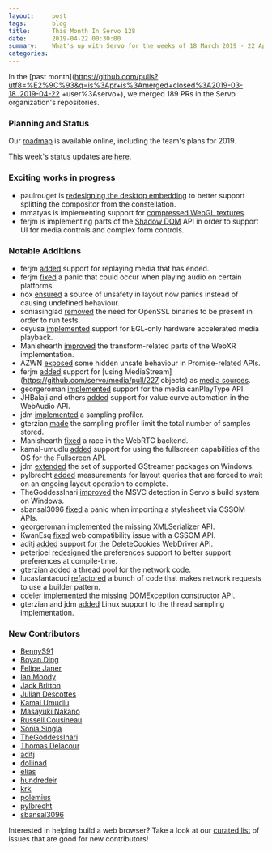 ```yaml
---
layout:     post
tags:       blog
title:      This Month In Servo 128
date:       2019-04-22 00:30:00
summary:    What's up with Servo for the weeks of 18 March 2019 - 22 April 2019
categories:
---
```


In the [past month](https://github.com/pulls?utf8=%E2%9C%93&q=is%3Apr+is%3Amerged+closed%3A2019-03-18..2019-04-22
+user%3Aservo+),
we merged 189 PRs in the Servo organization's repositories.

### Planning and Status

Our [roadmap](https://github.com/servo/servo/wiki/Roadmap) is available online, including the team's plans for 2019.

This week's status updates are [here](https://build.servo.org/standups/).

### Exciting works in progress

- paulrouget is [redesigning the desktop embedding](https://github.com/servo/servo/pull/23233) to better support splitting the compositor from the constellation.
- mmatyas is implementing support for [compressed WebGL textures](https://github.com/servo/servo/pull/23226).
- ferjm is implementing parts of the [Shadow DOM](https://github.com/servo/servo/pull/22743) API in order to support UI for media controls and complex form controls.

### Notable Additions

* ferjm [added](https://github.com/servo/servo/pull/23216) support for replaying media that has ended.
* ferjm [fixed](https://github.com/servo/servo/pull/23215) a panic that could occur when playing audio on certain platforms.
* nox [ensured](https://github.com/servo/servo/pull/23196) a source of unsafety in layout now panics instead of causing undefined behaviour.
* soniasinglad [removed](https://github.com/servo/servo/pull/23174) the need for OpenSSL binaries to be present in order to run tests.
* ceyusa [implemented](https://github.com/servo/media/pull/236) support for EGL-only hardware accelerated media playback.
* Manishearth [improved](https://github.com/servo/servo/pull/23159) the transform-related parts of the WebXR implementation.
* AZWN [exposed](https://github.com/servo/servo/pull/23158) some hidden unsafe behaviour in Promise-related APIs.
* ferjm [added](https://github.com/servo/servo/pull/23157) support for [using MediaStream](https://github.com/servo/media/pull/227 objects) as [media sources](https://github.com/servo/servo/pull/23103).
* georgeroman [implemented](https://github.com/servo/media/pull/232) support for the media canPlayType API.
* JHBalaji and others [added](https://github.com/servo/media/pull/230) support for value curve automation in the WebAudio API.
* jdm [implemented](https://github.com/servo/servo/pull/23080) a sampling profiler.
* gterzian [made](https://github.com/servo/servo/pull/23139) the sampling profiler limit the total number of samples stored.
* Manishearth [fixed](https://github.com/servo/media/pull/226) a race in the WebRTC backend.
* kamal-umudlu [added](https://github.com/servo/servo/pull/23128) support for using the fullscreen capabilities of the OS for the Fullscreen API.
* jdm [extended](https://github.com/servo/servo/pull/23126) the set of supported GStreamer packages on Windows.
* pylbrecht [added](https://github.com/servo/servo/pull/23115) measurements for layout queries that are forced to wait on an ongoing layout operation to complete.
* TheGoddessInari [improved](https://github.com/servo/servo/pull/23098) the MSVC detection in Servo's build system on Windows.
* sbansal3096 [fixed](https://github.com/servo/servo/pull/23073) a panic when importing a stylesheet via CSSOM APIs.
* georgeroman [implemented](https://github.com/servo/servo/pull/23044) the missing XMLSerializer API.
* KwanEsq [fixed](https://github.com/servo/servo/pull/23029) web compatibility issue with a CSSOM API.
* aditj [added](https://github.com/servo/servo/pull/23006) support for the DeleteCookies WebDriver API.
* peterjoel [redesigned](https://github.com/servo/servo/pull/22923) the preferences support to better support preferences at compile-time.
* gterzian [added](https://github.com/servo/servo/pull/22769) a thread pool for the network code.
* lucasfantacuci [refactored](https://github.com/servo/servo/pull/22521) a bunch of code that makes network requests to use a builder pattern.
* cdeler [implemented](https://github.com/servo/servo/pull/22480) the missing DOMException constructor API.
* gterzian and jdm [added](https://github.com/servo/servo/pull/22355) Linux support to the thread sampling implementation.

### New Contributors

- [BennyS91](https://github.com/BennyS91)
- [Boyan Ding](https://github.com/dboyan)
- [Felipe Janer](https://github.com/5h1rU)
- [Ian Moody](https://github.com/KwanEsq)
- [Jack Britton](https://github.com/jackxbritton)
- [Julian Descottes](https://github.com/juliandescottes)
- [Kamal Umudlu](https://github.com/kamal-umudlu)
- [Masayuki Nakano](https://github.com/masayuki-nakano)
- [Russell Cousineau](https://github.com/miller-time)
- [Sonia Singla](https://github.com/soniasingla)
- [TheGoddessInari](https://github.com/TheGoddessInari)
- [Thomas Delacour](https://github.com/tdelacour)
- [aditj](https://github.com/aditj)
- [dollinad](https://github.com/dollinad)
- [elias](https://github.com/ejmg)
- [hundredeir](https://github.com/hundredeir)
- [krk](https://github.com/krk)
- [polemius](https://github.com/polemius)
- [pylbrecht](https://github.com/pylbrecht)
- [sbansal3096](https://github.com/sbansal3096)

Interested in helping build a web browser? Take a look at our [curated list](https://starters.servo.org/) of issues that are good for new contributors!
